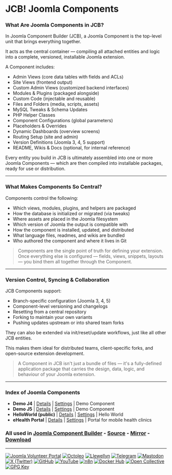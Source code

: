 # JCB! Joomla Components

### What Are Joomla Components in JCB?
In Joomla Component Builder (JCB), a Joomla Component is the top-level unit that brings everything together.

It acts as the central container — compiling all attached entities and logic into a complete, versioned, installable Joomla extension.

A Component includes:

- Admin Views (core data tables with fields and ACLs)
- Site Views (frontend output)
- Custom Admin Views (customized backend interfaces)
- Modules & Plugins (packaged alongside)
- Custom Code (injectable and reusable)
- Files and Folders (media, scripts, assets)
- MySQL Tweaks & Schema Updates
- PHP Helper Classes
- Component Configurations (global parameters)
- Placeholders & Overrides
- Dynamic Dashboards (overview screens)
- Routing Setup (site and admin)
- Version Definitions (Joomla 3, 4, 5 support)
- README, Wikis & Docs (optional, for internal reference)

Every entity you build in JCB is ultimately assembled into one or more Joomla Components — which are then compiled into installable packages, ready for use or distribution.

---
### What Makes Components So Central?
Components control the following:

- Which views, modules, plugins, and helpers are packaged
- How the database is initialized or migrated (via tweaks)
- Where assets are placed in the Joomla filesystem
- Which version of Joomla the output is compatible with
- How the component is installed, updated, and distributed
- What language files, readmes, and wikis are bundled
- Who authored the component and where it lives in Git

> Components are the single point of truth for defining your extension. Once everything else is configured — fields, views, snippets, layouts — you bind them all together through the Component.

---
### Version Control, Syncing & Collaboration
JCB Components support:

- Branch-specific configuration (Joomla 3, 4, 5)
- Component-level versioning and changelogs
- Resetting from a central repository
- Forking to maintain your own variants
- Pushing updates upstream or into shared team forks

They can also be extended via init/reset/update workflows, just like all other JCB entities.

This makes them ideal for distributed teams, client-specific forks, and open-source extension development.

> A Component in JCB isn't just a bundle of files — it's a fully-defined application package that carries the design, data, logic, and behaviour of your Joomla extension.

---
### Index of Joomla Components


 - **Demo J4** | [Details](src/joomla_component/d7d3bc04-6272-470a-91d1-e091ecb10ab6) | [Settings](src/joomla_component/d7d3bc04-6272-470a-91d1-e091ecb10ab6/item.json) | Demo Component
 - **Demo J5** | [Details](src/joomla_component/efde995e-60aa-4b39-b644-44349dfb660d) | [Settings](src/joomla_component/efde995e-60aa-4b39-b644-44349dfb660d/item.json) | Demo Component
 - **HelloWorld (public)** | [Details](src/joomla_component/3745af8f-f96b-4e17-831e-eb4062cd4389) | [Settings](src/joomla_component/3745af8f-f96b-4e17-831e-eb4062cd4389/item.json) | Hello World
 - **eHealth Portal** | [Details](src/joomla_component/eaabada6-9a90-4dc8-a3ca-22d275f4ec64) | [Settings](src/joomla_component/eaabada6-9a90-4dc8-a3ca-22d275f4ec64/item.json) | Portal for mobile health clinics

### All used in [Joomla Component Builder](https://www.joomlacomponentbuilder.com) - [Source](https://git.vdm.dev/joomla/Component-Builder) - [Mirror](https://github.com/vdm-io/Joomla-Component-Builder) - [Download](https://git.vdm.dev/joomla/pkg-component-builder/releases)

---
[![Joomla Volunteer Portal](https://img.shields.io/badge/-Joomla-gold?logo=joomla)](https://volunteers.joomla.org/joomlers/1396-llewellyn-van-der-merwe "Join Llewellyn on the Joomla Volunteer Portal: Shaping the Future Together!") [![Octoleo](https://img.shields.io/badge/-Octoleo-black?logo=linux)](https://git.vdm.dev/octoleo "--quiet") [![Llewellyn](https://img.shields.io/badge/-Llewellyn-ffffff?logo=gitea)](https://git.vdm.dev/Llewellyn "Collaborate and Innovate with Llewellyn on Git: Building a Better Code Future!") [![Telegram](https://img.shields.io/badge/-Telegram-blue?logo=telegram)](https://t.me/Joomla_component_builder "Join Llewellyn and the Community on Telegram: Building Joomla Components Together!") [![Mastodon](https://img.shields.io/badge/-Mastodon-9e9eec?logo=mastodon)](https://joomla.social/@llewellyn "Connect and Engage with Llewellyn on Joomla Social: Empowering Communities, One Post at a Time!") [![X (Twitter)](https://img.shields.io/badge/-X-black?logo=x)](https://x.com/llewellynvdm "Join the Conversation with Llewellyn on X: Where Ideas Take Flight!") [![GitHub](https://img.shields.io/badge/-GitHub-181717?logo=github)](https://github.com/Llewellynvdm "Build, Innovate, and Thrive with Llewellyn on GitHub: Turning Ideas into Impact!") [![YouTube](https://img.shields.io/badge/-YouTube-ff0000?logo=youtube)](https://www.youtube.com/@OctoYou "Explore, Learn, and Create with Llewellyn on YouTube: Your Gateway to Inspiration!") [![n8n](https://img.shields.io/badge/-n8n-black?logo=n8n)](https://n8n.io/creators/octoleo "Effortless Automation and Impactful Workflows with Llewellyn on n8n!") [![Docker Hub](https://img.shields.io/badge/-Docker-grey?logo=docker)](https://hub.docker.com/u/llewellyn "Llewellyn on Docker: Containerize Your Creativity!") [![Open Collective](https://img.shields.io/badge/-Donate-green?logo=opencollective)](https://opencollective.com/joomla-component-builder "Donate towards JCB: Help Llewellyn financially so he can continue developing this great tool!") [![GPG Key](https://img.shields.io/badge/-GPG-blue?logo=gnupg)](https://git.vdm.dev/Llewellyn/gpg "Unlock Trust and Security with Llewellyn's GPG Key: Your Gateway to Verified Connections!")